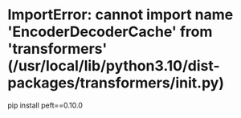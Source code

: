 # ImportError: cannot import name 'EncoderDecoderCache' from 'transformers' (/usr/local/lib/python3.10/dist-packages/transformers/__init__.py)
pip install peft==0.10.0

